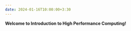 ```yaml
---
date: 2024-01-16T10:00:00+3:30
---
```

<b>Welcome to Introduction to High Performance Computing!</b>